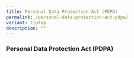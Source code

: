 ```yaml
---
title: Personal Data Protection Act (PDPA)
permalink: /personal-data-protection-act-pdpa/
variant: tiptap
description: ""
---
```

<h3>Personal Data Protection Act (PDPA)</h3>
<p></p>